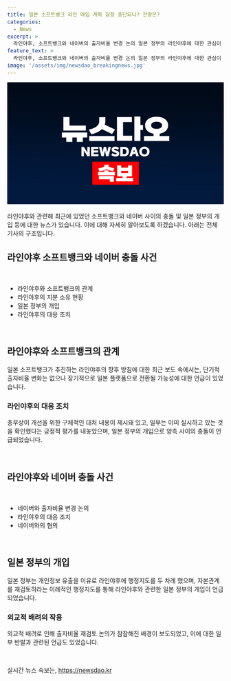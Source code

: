 ```yaml
---
title: 일본 소프트뱅크 라인 매입 계획 잠정 중단되나? 전망은?
categories:
  - News
excerpt: >
  라인야후, 소프트뱅크와 네이버의 출자비율 변경 논의 일본 정부의 라인야후에 대한 관심이 높아지고 있는 가운데, 소프트뱅크가 단기적 출자비율 변경 계획을 부인하면서도 장기적으로는 일본의 플랫폼으로 만들 계획을 고수하는 것으로 알려졌다. 이에 따라 일본 정부의 지분 매각 유도와 라인야후의 내부 조직 변화로 한일관계의 새로운 불씨가 돼왔으며, 이에 대한 한국 야당 일부와 네이버 노동조합의 반발이 예상되고 있다.
feature_text: >
  라인야후, 소프트뱅크와 네이버의 출자비율 변경 논의 일본 정부의 라인야후에 대한 관심이 높아지고 있는 가운데, 소프트뱅크가 단기적 출자비율 변경 계획을 부인하면서도 장기적으로는 일본의 플랫폼으로 만들 계획을 고수하는 것으로 알려졌다. 이에 따라 일본 정부의 지분 매각 유도와 라인야후의 내부 조직 변화로 한일관계의 새로운 불씨가 돼왔으며, 이에 대한 한국 야당 일부와 네이버 노동조합의 반발이 예상되고 있다.
image: '/assets/img/newsdao_breakingnews.jpg'
---
```


<p><img src="/assets/img/newsdao_breakingnews.jpg" alt="bookingtag 속보" /></p>

<p>라인야후와 관련해 최근에 있었던 소프트뱅크와 네이버 사이의 충돌 및 일본 정부의 개입 등에 대한 뉴스가 있습니다. 이에 대해 자세히 알아보도록 하겠습니다. 아래는 전체 기사의 구조입니다.</p>

<h2 data-ke-size="size26">라인야후 소프트뱅크와 네이버 충돌 사건</h2>

<p data-ke-size="size16">&nbsp;</p>

<ul>
<li>라인야후와 소프트뱅크의 관계</li>
<li>라인야후의 지분 소유 현황</li>
<li>일본 정부의 개입</li>
<li>라인야후의 대응 조치</li>
</ul>

<p data-ke-size="size16">&nbsp;</p>

<h2 data-ke-size="size26">라인야후와 소프트뱅크의 관계</h2>

<p data-ke-size="size16">일본 소프트뱅크가 추진하는 라인야후의 향후 방침에 대한 최근 보도 속에서는, 단기적 출자비율 변화는 없으나 장기적으로 일본 플랫폼으로 전환될 가능성에 대한 언급이 있었습니다. </p>

<h3>라인야후의 대응 조치</h3>

<p data-ke-size="size16">총무상이 개선을 위한 구체적인 대처 내용이 제시돼 있고, 일부는 이미 실시하고 있는 것을 확인했다는 긍정적 평가를 내놓았으며, 일본 정부의 개입으로 양측 사이의 충돌이 언급되었습니다.</p>

<p data-ke-size="size16">&nbsp;</p>

<h2 data-ke-size="size26">라인야후와 네이버 충돌 사건</h2>

<p data-ke-size="size16">&nbsp;</p>

<ul>
<li>네이버와 출자비율 변경 논의</li>
<li>라인야후의 대응 조치</li>
<li>네이버와의 협의</li>
</ul>

<p data-ke-size="size16">&nbsp;</p>

<h2 data-ke-size="size26">일본 정부의 개입</h2>

<p data-ke-size="size16">일본 정부는 개인정보 유출을 이유로 라인야후에 행정지도를 두 차례 했으며, 자본관계를 재검토하라는 이례적인 행정지도를 통해 라인야후와 관련한 일본 정부의 개입이 언급되었습니다.</p>

<h3>외교적 배려의 작용</h3>

<p data-ke-size="size16">외교적 배려로 인해 출자비율 재검토 논의가 잠잠해진 배경이 보도되었고, 이에 대한 일부 반발과 관련된 언급도 있었습니다.</p>

<p data-ke-size="size16">&nbsp;</p>
실시간 뉴스 속보는, <a href="https://newsdao.kr" rel="dofollow">https://newsdao.kr</a>


